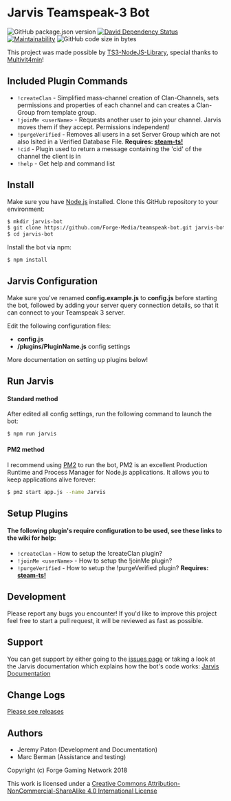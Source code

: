 # Jarvis Teamspeak-3 Bot

![GitHub package.json version](https://img.shields.io/github/package-json/v/forge-media/teamspeak-bot.svg)
[![David Dependency Status](https://david-dm.org/Forge-Media/teamspeak-bot.svg)](https://david-dm.org/Forge-Media/teamspeak-bot)
[![Maintainability](https://api.codeclimate.com/v1/badges/0957f4a29edc878ec073/maintainability)](https://codeclimate.com/github/Forge-Media/teamspeak-bot/maintainability)
![GitHub code size in bytes](https://img.shields.io/github/languages/code-size/forge-media/teamspeak-bot.svg)

This project was made possible by [TS3-NodeJS-Library](https://github.com/Multivit4min/TS3-NodeJS-Library), special thanks to [Multivit4min](https://github.com/Multivit4min/)!

## Included Plugin Commands

- `!createClan` - Simplified mass-channel creation of Clan-Channels, sets permissions and properties of each channel and can creates a Clan-Group from template group.
- `!joinMe <userName>` - Requests another user to join your channel. Jarvis moves them if they accept. Permissions independent!
- `!purgeVerified` - Removes all users in a set Server Group which are not also lsited in a Verified Database File. **Requires: [steam-ts!](https://github.com/Forge-Media/steam-ts)**
- `!cid` - Plugin used to return a message containing the 'cid' of the channel the client is in
- `!help` - Get help and command list

## Install

Make sure you have [Node.js](https://nodejs.org/en/) installed. Clone this GitHub repository to your environment:

```sh
$ mkdir jarvis-bot
$ git clone https://github.com/Forge-Media/teamspeak-bot.git jarvis-bot
$ cd jarvis-bot
```

Install the bot via npm:

```sh
$ npm install
```
## Jarvis Configuration

Make sure you've renamed **config.example.js** to **config.js** before starting the bot, followed by adding your server query connection details, so that it can connect to your Teamspeak 3 server.

Edit the following configuration files:

- **config.js**
- **/plugins/PluginName.js** config settings

More documentation on setting up plugins below!

## Run Jarvis

#### Standard method

After edited all config settings, run the following command to launch the bot:

```sh
$ npm run jarvis
```

#### PM2 method

I recommend using [PM2](https://github.com/Unitech/pm2) to run the bot, PM2 is an excellent Production Runtime and Process Manager for Node.js applications. It allows you to keep applications alive forever:

```sh
$ pm2 start app.js --name Jarvis
```

## Setup Plugins

#### The following plugin's require configuration to be used, see these links to the wiki for help:

- `!createClan` - How to setup the !createClan plugin?
- `!joinMe <userName>` - How to setup the !joinMe plugin?
- `!purgeVerified` - How to setup the !purgeVerified plugin? **Requires: [steam-ts!](https://github.com/Forge-Media/steam-ts)**


## Development

Please report any bugs you encounter!
If you'd like to improve this project feel free to start a pull request, it will be reviewed as fast as possible.

## Support

You can get support by either going to the [issues page](https://github.com/Forge-Media/teamspeak-bot/issues) or taking a look at the Jarvis documentation which explains how the bot's code works: [Jarvis Documentation](https://forge-media.github.io/teamspeak-bot/)

## Change Logs

[Please see releases](https://github.com/Forge-Media/teamspeak-bot/releases)

## Authors

- Jeremy Paton (Development and Documentation)
- Marc Berman (Assistance and testing)

Copyright (c) Forge Gaming Network 2018

This work is licensed under a [Creative Commons Attribution-NonCommercial-ShareAlike 4.0 International License](https://creativecommons.org/licenses/by-nc-sa/4.0/)
